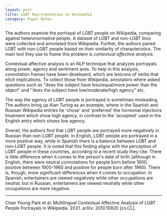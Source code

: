 ```yaml
---
layout: post
title: LGBT Representation on Wikipedia
category: Paper Notes
---
```


The authors examine the portrayal of LGBT people on Wikipedia, comparing against heteronormative people. A dataset of LGBT and non-LGBT bios were collected and annotated from Wikipedia. Further, the authors paired LGBT with non-LGBT people based on their similarity of characteristics. The main tool they use to frame this problem is *contextual affective analysis*.

Contextual affective analysis is an NLP technique that analyzes portrayals along power, agency and sentiment axes. To help in this analysis, connotation frames have been developed, which are lexicons of verbs that elicit implications. To collect those from Wikipedia, annotators where asked questions such as "does the subject have less/equal/more power than the object" and ''does the subject have low/moderate/high agency" etc.

The way the agency of LGBT people is portrayed is sometimes misleading. The authors bring up Alan Turing as an example, where in the Spanish and Russian Wikipedia entries he 'chose' and 'preferred' the hormonal injections treatment which show high agency, in contrast to the 'accepted' used in the English entry which shows low agency.

Overall, the authors find that LGBT people are portrayed more negatively in Russian than non-LGBT people. In English, LGBT people are portrayed in a more positive way, while in Spanish there is a balance between LGBT and non-LGBT people. It is noted that this finding aligns with the perception of LGBT people in these countries, according to a recent study they cite. There is little difference when it comes to the person's date of birth (although in English, there were neutral connotations for people born before 1900, positive between 1900-1960 and positive for people born after 1960). There is, though, more significant differences when it comes to occupation. In Spanish, entertainers are viewed negatively while other occupations are neutral, but in Russian, entertainers are viewed neutrally while other occupations are more negative.

---
Chan Young Park et al. Multilingual Contextual Affective Analysis of LGBT People Portrayals in Wikipedia. 2021. arXiv: 2010.10820 [cs.CL].

